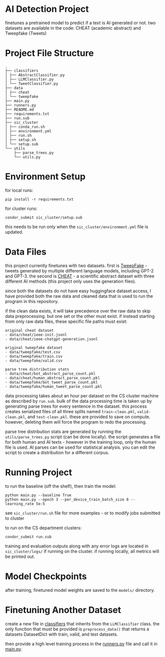 # AI Detection Project

finetunes a pretrained model to predict if a text is AI generated or not. 
two datasets are available in the code: CHEAT (academic abstract) and Tweepfake (Tweets)


# Project File Structure
```commandline
.
├── classifiers
│ ├── AbstractClassifier.py
│ ├── LLMClassifier.py
│ └── TweetClassifier.py
├── data
│ ├── cheat
│ └── tweepfake
├── main.py
├── runners.py
├── README.md
├── requirements.txt
├── run.sub
├── sic_cluster
│ ├── conda_run.sh
│ ├── environment.yml
│ ├── run.sh
│ ├── setup.sh
│ └── setup.sub
└── utils
    ├── parse_trees.py
    └── utils.py
```

# Environment Setup

for local runs:
```commandline
pip install -r requirements.txt
```

for cluster runs:
```commandline
condor_submit sic_cluster/setup.sub
```
this needs to be run only when the `sic_cluster/environment.yml` file is updated.


# Data Files
this project currently finetunes with two datasets. 
first is [TweepFake](https://www.kaggle.com/datasets/mtesconi/twitter-deep-fake-text) - tweets
generated by multiple different language models, including GPT-2 and GPT-3.
the second is [CHEAT](https://github.com/botianzhe/CHEAT) - a scientific abstract dataset
with three different AI methods (this project only uses the generation files).

since both the datasets do not have easy huggingface dataset access, I have provided
both the raw data and cleaned data that is used to run the program in this repository.

if the clean data exists, it will take precedence over the raw data to skip data
preprocessing. but one set or the other must exist. if instead starting from only raw data files, 
these specific file paths must exist:
```
original cheat dataset
- data/cheat/ieee-init.jsonl
- data/cheat/ieee-chatgpt-generation.jsonl

original tweepfake dataset
- data/tweepfake/test.csv
- data/tweepfake/train.csv
- data/tweepfake/valid.csv

parse tree distribution stats
- data/cheat/bot_abstract_parse_count.pkl
- data/cheat/human_abstract_parse_count.pkl
- data/tweepfake/bot_tweet_parse_count.pkl
- data/tweepfake/human_tweet_parse_count.pkl
```

data processing takes about an hour per dataset on the CS cluster machine 
as described by `run.sub`. bulk of the data processing time is taken up by generating
parse trees for every sentence in the dataset. this process creates serialized files
of all three splits named `train-clean.pkl`, `valid-clean.pkl`, and `test-clean.pkl`.
these are provided to save on compute. however, deleting them will force the program
to redo the processing.

parse tree distribution stats are generated by running the `utils/parse_trees.py`
script (can be done locally). the script generates a file for both human and AI texts - 
however in the  training loop, only the human file is used. AI parses can be used for statistical
analysis. you can edit the script to create a distribution for a different corpus.


# Running Project
to run the baseline (off the shelf), then train the model:

```commandline
python main.py --baseline True
python main.py --epoch 3 --per_device_train_batch_size 8 --learning_rate 5e-5
```

see `sic_cluster/run.sh` file for more examples - or to modify jobs submitted to cluster

to run on the CS department clusters:
```
condor_submit run.sub
```

training and evaluation outputs along with any error logs are located in `sic_cluster/logs/`
if running on the cluster. if running locally, all metrics will be printed out.


# Model Checkpoints
after training, finetuned model weights are saved to the `models/` directory.

# Finetuning Another Dataset
create a new file in [classifiers](classifiers) that inherits from the `LLMClassifier` class.
the only function that must be provided is `preprocess_data()` that returns a 
datasets DatasetDict with train, valid, and test datasets. 

then provide a high level training process in the [runners.py](runners.py) file
and call it in [main.py](main.py). 
